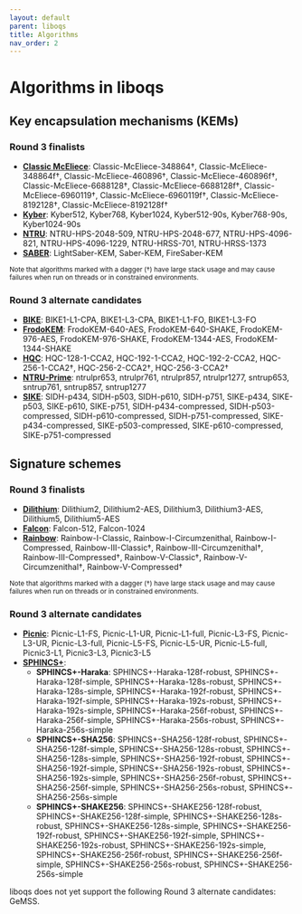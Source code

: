 ```yaml
---
layout: default
parent: liboqs
title: Algorithms
nav_order: 2
---
```


# Algorithms in liboqs

## Key encapsulation mechanisms (KEMs)

### Round 3 finalists

- [**Classic McEliece**](kem/classic_mceliece): Classic-McEliece-348864†, Classic-McEliece-348864f†, Classic-McEliece-460896†, Classic-McEliece-460896f†, Classic-McEliece-6688128†, Classic-McEliece-6688128f†, Classic-McEliece-6960119†, Classic-McEliece-6960119f†, Classic-McEliece-8192128†, Classic-McEliece-8192128f†
- [**Kyber**](kem/kyber): Kyber512, Kyber768, Kyber1024, Kyber512-90s, Kyber768-90s, Kyber1024-90s
- [**NTRU**](kem/ntru): NTRU-HPS-2048-509, NTRU-HPS-2048-677, NTRU-HPS-4096-821, NTRU-HPS-4096-1229, NTRU-HRSS-701, NTRU-HRSS-1373
- [**SABER**](kem/saber): LightSaber-KEM, Saber-KEM, FireSaber-KEM

<small>Note that algorithms marked with a dagger (†) have large stack usage and may cause failures when run on threads or in constrained environments.</small>

### Round 3 alternate candidates

- [**BIKE**](kem/bike): BIKE1-L1-CPA, BIKE1-L3-CPA, BIKE1-L1-FO, BIKE1-L3-FO
- [**FrodoKEM**](kem/frodokem): FrodoKEM-640-AES, FrodoKEM-640-SHAKE, FrodoKEM-976-AES, FrodoKEM-976-SHAKE, FrodoKEM-1344-AES, FrodoKEM-1344-SHAKE
- [**HQC**](kem/hqc): HQC-128-1-CCA2, HQC-192-1-CCA2, HQC-192-2-CCA2, HQC-256-1-CCA2†, HQC-256-2-CCA2†, HQC-256-3-CCA2†
- [**NTRU-Prime**](kem/ntruprime): ntrulpr653, ntrulpr761, ntrulpr857, ntrulpr1277, sntrup653, sntrup761, sntrup857, sntrup1277
- [**SIKE**](kem/sike): SIDH-p434, SIDH-p503, SIDH-p610, SIDH-p751, SIKE-p434, SIKE-p503, SIKE-p610, SIKE-p751, SIDH-p434-compressed, SIDH-p503-compressed, SIDH-p610-compressed, SIDH-p751-compressed, SIKE-p434-compressed, SIKE-p503-compressed, SIKE-p610-compressed, SIKE-p751-compressed

## Signature schemes

### Round 3 finalists

- [**Dilithium**](sig/dilithium): Dilithium2, Dilithium2-AES, Dilithium3, Dilithium3-AES, Dilithium5, Dilithium5-AES
- [**Falcon**](sig/falcon): Falcon-512, Falcon-1024
- [**Rainbow**](sig/rainbow): Rainbow-I-Classic, Rainbow-I-Circumzenithal, Rainbow-I-Compressed, Rainbow-III-Classic†, Rainbow-III-Circumzenithal†, Rainbow-III-Compressed†, Rainbow-V-Classic†, Rainbow-V-Circumzenithal†, Rainbow-V-Compressed†

<small>Note that algorithms marked with a dagger (†) have large stack usage and may cause failures when run on threads or in constrained environments.</small>

### Round 3 alternate candidates

- [**Picnic**](sig/picnic): Picnic-L1-FS, Picnic-L1-UR, Picnic-L1-full, Picnic-L3-FS, Picnic-L3-UR, Picnic-L3-full, Picnic-L5-FS, Picnic-L5-UR, Picnic-L5-full, Picnic3-L1, Picnic3-L3, Picnic3-L5
- [**SPHINCS+**](sig/sphincs):
    - **SPHINCS+-Haraka**: SPHINCS+-Haraka-128f-robust, SPHINCS+-Haraka-128f-simple, SPHINCS+-Haraka-128s-robust, SPHINCS+-Haraka-128s-simple, SPHINCS+-Haraka-192f-robust, SPHINCS+-Haraka-192f-simple, SPHINCS+-Haraka-192s-robust, SPHINCS+-Haraka-192s-simple, SPHINCS+-Haraka-256f-robust, SPHINCS+-Haraka-256f-simple, SPHINCS+-Haraka-256s-robust, SPHINCS+-Haraka-256s-simple
    - **SPHINCS+-SHA256**: SPHINCS+-SHA256-128f-robust, SPHINCS+-SHA256-128f-simple, SPHINCS+-SHA256-128s-robust, SPHINCS+-SHA256-128s-simple, SPHINCS+-SHA256-192f-robust, SPHINCS+-SHA256-192f-simple, SPHINCS+-SHA256-192s-robust, SPHINCS+-SHA256-192s-simple, SPHINCS+-SHA256-256f-robust, SPHINCS+-SHA256-256f-simple, SPHINCS+-SHA256-256s-robust, SPHINCS+-SHA256-256s-simple
    - **SPHINCS+-SHAKE256**: SPHINCS+-SHAKE256-128f-robust, SPHINCS+-SHAKE256-128f-simple, SPHINCS+-SHAKE256-128s-robust, SPHINCS+-SHAKE256-128s-simple, SPHINCS+-SHAKE256-192f-robust, SPHINCS+-SHAKE256-192f-simple, SPHINCS+-SHAKE256-192s-robust, SPHINCS+-SHAKE256-192s-simple, SPHINCS+-SHAKE256-256f-robust, SPHINCS+-SHAKE256-256f-simple, SPHINCS+-SHAKE256-256s-robust, SPHINCS+-SHAKE256-256s-simple

liboqs does not yet support the following Round 3 alternate candidates: GeMSS.
